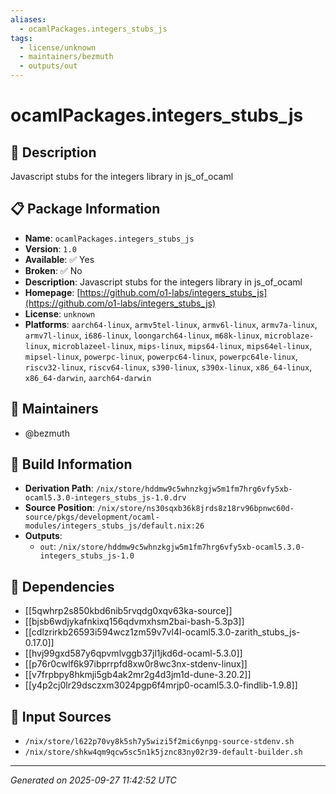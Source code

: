 ```yaml
---
aliases:
  - ocamlPackages.integers_stubs_js
tags:
  - license/unknown
  - maintainers/bezmuth
  - outputs/out
---
```


# ocamlPackages.integers_stubs_js

## 📝 Description

Javascript stubs for the integers library in js_of_ocaml

## 📋 Package Information

- **Name**: `ocamlPackages.integers_stubs_js`
- **Version**: `1.0`
- **Available**: ✅ Yes
- **Broken**: ✅ No
- **Description**: Javascript stubs for the integers library in js_of_ocaml
- **Homepage**: [https://github.com/o1-labs/integers_stubs_js](https://github.com/o1-labs/integers_stubs_js)
- **License**: `unknown`
- **Platforms**: `aarch64-linux`, `armv5tel-linux`, `armv6l-linux`, `armv7a-linux`, `armv7l-linux`, `i686-linux`, `loongarch64-linux`, `m68k-linux`, `microblaze-linux`, `microblazeel-linux`, `mips-linux`, `mips64-linux`, `mips64el-linux`, `mipsel-linux`, `powerpc-linux`, `powerpc64-linux`, `powerpc64le-linux`, `riscv32-linux`, `riscv64-linux`, `s390-linux`, `s390x-linux`, `x86_64-linux`, `x86_64-darwin`, `aarch64-darwin`
## 👥 Maintainers

- @bezmuth


## 🔧 Build Information

- **Derivation Path**: `/nix/store/hddmw9c5whnzkgjw5m1fm7hrg6vfy5xb-ocaml5.3.0-integers_stubs_js-1.0.drv`
- **Source Position**: `/nix/store/ns30sqxb36k8jrds8z18rv96bpnwc60d-source/pkgs/development/ocaml-modules/integers_stubs_js/default.nix:26`
- **Outputs**:
  - `out`:  `/nix/store/hddmw9c5whnzkgjw5m1fm7hrg6vfy5xb-ocaml5.3.0-integers_stubs_js-1.0`

## 🔗 Dependencies

- [[5qwhrp2s850kbd6nib5rvqdg0xqv63ka-source]]
- [[bjsb6wdjykafnkixq156qdvmxhsm2bai-bash-5.3p3]]
- [[cdlzrirkb26593i594wcz1zm59v7vl4l-ocaml5.3.0-zarith_stubs_js-0.17.0]]
- [[hvj99gxd587y6qpvmlvggb37jl1jkd6d-ocaml-5.3.0]]
- [[p76r0cwlf6k97ibprrpfd8xw0r8wc3nx-stdenv-linux]]
- [[v7frpbpy8hkmji5gb4ak2mr2g4d3jm1d-dune-3.20.2]]
- [[y4p2cj0lr29dsczxm3024pgp6f4mrjp0-ocaml5.3.0-findlib-1.9.8]]

## 📁 Input Sources

- `/nix/store/l622p70vy8k5sh7y5wizi5f2mic6ynpg-source-stdenv.sh`
- `/nix/store/shkw4qm9qcw5sc5n1k5jznc83ny02r39-default-builder.sh`

---
*Generated on 2025-09-27 11:42:52 UTC*
